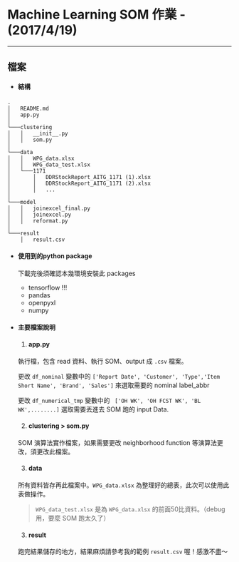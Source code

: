 # Machine Learning SOM 作業 - (2017/4/19)
------
## 檔案
* #### 結構

```
.
│   README.md
│   app.py   
│
└───clustering
│   │   __init__.py
│   │   som.py
│   
└───data
│   │   WPG_data.xlsx
│   │   WPG_data_test.xlsx
│   └───1171
│       │   DDRStockReport_AITG_1171 (1).xlsx
│       │   DDRStockReport_AITG_1171 (2).xlsx
│       │   ...
│   
└───model
│   │   joinexcel_final.py
│   │   joinexcel.py
│   │   reformat.py
│   
└───result
    │   result.csv

```

* #### 使用到的python package
    下載完後須確認本幾環境安裝此 packages
    * tensorflow !!!
    * pandas
    * openpyxl
    * numpy

* #### 主要檔案說明

    1. #### app.py

    執行檔，包含 read 資料、執行 SOM、output 成 `.csv` 檔案。

    更改 `df_nominal` 變數中的 `['Report Date', 'Customer', 'Type','Item Short Name', 'Brand', 'Sales']` 來選取需要的 nominal label_abbr

    更改 `df_numerical_tmp` 變數中的 ` ['OH WK', 'OH FCST WK', 'BL WK',........]` 選取需要丟進去 SOM 跑的 input Data.

    2.  #### clustering > som.py

    SOM 演算法實作檔案，如果需要更改 neighborhood function 等演算法更改，須更改此檔案。

    3. #### data

    所有資料皆存再此檔案中。`WPG_data.xlsx` 為整理好的總表，此次可以使用此表做操作。

    > `WPG_data_test.xlsx` 是為 `WPG_data.xlsx` 的前面50比資料。（debug用，要麼 SOM 跑太久了）

    3. #### result

    跑完結果儲存的地方，結果麻煩請參考我的範例 `result.csv` 喔！感激不盡～
